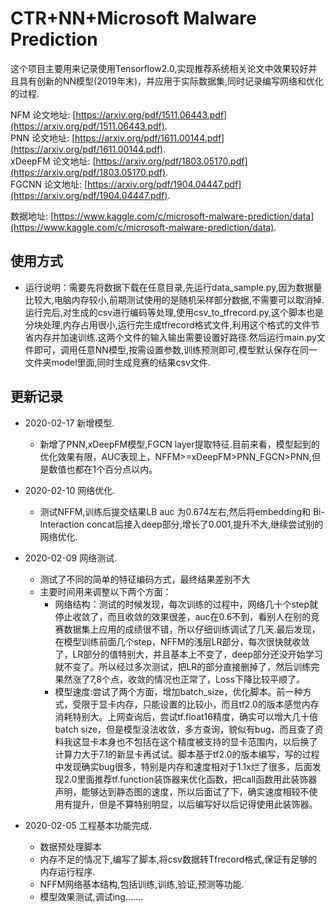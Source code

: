 
# CTR+NN+Microsoft Malware Prediction

这个项目主要用来记录使用Tensorflow2.0,实现推荐系统相关论文中效果较好并且具有创新的NN模型(2019年末)，并应用于实际数据集,同时记录编写网络和优化的过程.



NFM 论文地址: [https://arxiv.org/pdf/1511.06443.pdf](https://arxiv.org/pdf/1511.06443.pdf).  
PNN 论文地址: [https://arxiv.org/pdf/1611.00144.pdf](https://arxiv.org/pdf/1611.00144.pdf).  
xDeepFM 论文地址: [https://arxiv.org/pdf/1803.05170.pdf](https://arxiv.org/pdf/1803.05170.pdf).  
FGCNN 论文地址: [https://arxiv.org/pdf/1904.04447.pdf](https://arxiv.org/pdf/1904.04447.pdf). 

数据地址: [https://www.kaggle.com/c/microsoft-malware-prediction/data](https://www.kaggle.com/c/microsoft-malware-prediction/data). 

## 使用方式
   - 运行说明：需要先将数据下载在任意目录,先运行data_sample.py,因为数据量比较大,电脑内存较小,前期测试使用的是随机采样部分数据,不需要可以取消掉.运行完后,对生成的csv进行编码等处理,使用csv_to_tfrecord.py,这个脚本也是分块处理,内存占用很小,运行完生成tfrecord格式文件,利用这个格式的文件节省内存并加速训练.这两个文件的输入输出需要设置好路径.然后运行main.py文件即可，调用任意NN模型,按需设置参数,训练预测即可,模型默认保存在同一文件夹model里面,同时生成竞赛的结果csv文件.


## 更新记录
   - 2020-02-17 新增模型.  
        * 新增了PNN,xDeepFM模型,FGCN layer提取特征.目前来看，模型起到的优化效果有限，AUC表现上，NFFM>=xDeepFM>PNN_FGCN>PNN,但是数值也都在1个百分点以内。
      
   - 2020-02-10 网络优化.  
        * 测试NFFM,训练后提交结果LB auc 为0.674左右,然后将embedding和 Bi-Interaction concat后接入deep部分,增长了0.001,提升不大,继续尝试别的网络优化.
        
   - 2020-02-09 网络测试.  
        * 测试了不同的简单的特征编码方式，最终结果差别不大
        * 主要时间用来调整以下两个方面：
            * 网络结构：测试的时候发现，每次训练的过程中，网络几十个step就停止收敛了，而且收敛的效果很差，auc在0.6不到，看别人在别的竞赛数据集上应用的成绩很不错，所以仔细训练调试了几天.最后发现，在模型训练前面几个step，NFFM的浅层LR部分，每次很快就收敛了，LR部分的值特别大，并且基本上不变了，deep部分还没开始学习就不变了。所以经过多次测试，把LR的部分直接删掉了，然后训练完果然涨了7,8个点，收敛的情况也正常了，Loss下降比较平顺了。
            * 模型速度:尝试了两个方面，增加batch_size，优化脚本。前一种方式，受限于显卡内存，只能设置的比较小，而且tf2.0的版本感觉内存消耗特别大。上网查询后，尝试tf.float16精度，确实可以增大几十倍batch size，但是模型没法收敛，多方查询，貌似有bug，而且查了资料我这显卡本身也不包括在这个精度被支持的显卡范围内，以后换了计算力大于7.1的新显卡再试试。脚本基于tf2.0的版本编写，写的过程中发现确实bug很多，特别是内存和速度相对于1.1x烂了很多，后面发现2.0里面推荐tf.function装饰器来优化函数，把call函数用此装饰器声明，能够达到静态图的速度，所以后面试了下，确实速度相较不使用有提升，但是不算特别明显，以后编写好以后记得使用此装饰器。
        
   - 2020-02-05 工程基本功能完成.  
        * 数据预处理脚本
        * 内存不足的情况下,编写了脚本,将csv数据转Tfrecord格式,保证有足够的内存运行程序.
        * NFFM网络基本结构,包括训练,训练,验证,预测等功能.
        * 模型效果测试,调试ing.......
